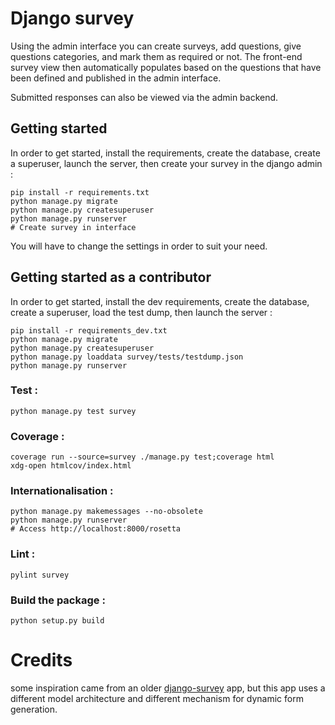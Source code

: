 # Django survey

Using the admin interface you can create surveys, add questions, give questions
categories, and mark them as required or not. The front-end survey view then
automatically populates based on the questions that have been defined and
published in the admin interface.

Submitted responses can also be viewed via the admin backend. 


## Getting started


In order to get started, install the requirements, create the database, create
a superuser, launch the server, then create your survey in the django admin :

	pip install -r requirements.txt
	python manage.py migrate
	python manage.py createsuperuser
	python manage.py runserver
	# Create survey in interface

You will have to change the settings in order to suit your need.

## Getting started as a contributor

In order to get started, install the dev requirements, create the database,
create a superuser, load the test dump, then launch the server :

	pip install -r requirements_dev.txt
	python manage.py migrate
	python manage.py createsuperuser
	python manage.py loaddata survey/tests/testdump.json
	python manage.py runserver

### Test :

	python manage.py test survey

### Coverage :

	coverage run --source=survey ./manage.py test;coverage html
	xdg-open htmlcov/index.html

### Internationalisation :

	python manage.py makemessages --no-obsolete
	python manage.py runserver
	# Access http://localhost:8000/rosetta

### Lint :

	pylint survey

### Build the package :

    python setup.py build

# Credits

some inspiration came from an older
[django-survey](https://github.com/flynnguy/django-survey) app, but this app
uses a different model architecture and different mechanism for dynamic form
generation. 

